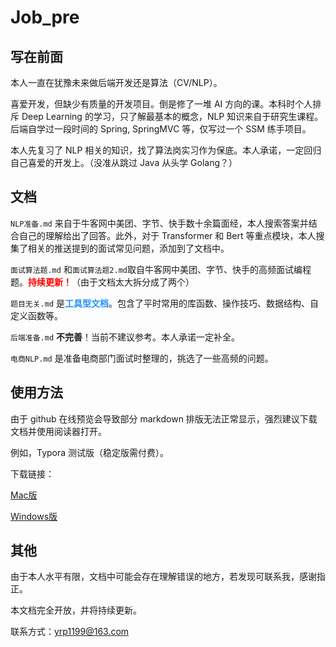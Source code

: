 # Job_pre

## 写在前面

本人一直在犹豫未来做后端开发还是算法（CV/NLP）。

喜爱开发，但缺少有质量的开发项目。倒是修了一堆 AI 方向的课。本科时个人排斥 Deep Learning 的学习，只了解最基本的概念，NLP 知识来自于研究生课程。 后端自学过一段时间的 Spring, SpringMVC 等，仅写过一个 SSM 练手项目。

本人先复习了 NLP 相关的知识，找了算法岗实习作为保底。本人承诺，一定回归自己喜爱的开发上。（没准从跳过 Java 从头学 Golang？）



## 文档

`NLP准备.md` 来自于牛客网中美团、字节、快手数十余篇面经，本人搜索答案并结合自己的理解给出了回答。此外，对于 Transformer 和 Bert 等重点模块，本人搜集了相关的推送提到的面试常见问题，添加到了文档中。

`面试算法题.md` 和`面试算法题2.md`取自牛客网中美团、字节、快手的高频面试编程题。<font color=red>**持续更新！**</font>（由于文档太大拆分成了两个）

`题目无关.md` 是<font color=dodgerblue>**工具型文档**</font>。包含了平时常用的库函数、操作技巧、数据结构、自定义函数等。

`后端准备.md` **不完善**！当前不建议参考。本人承诺一定补全。

`电商NLP.md` 是准备电商部门面试时整理的，挑选了一些高频的问题。



## 使用方法

由于 github 在线预览会导致部分 markdown 排版无法正常显示，强烈建议下载文档并使用阅读器打开。

例如，Typora 测试版（稳定版需付费）。

下载链接：

[Mac版](https://download.typora.io/mac/Typora-0.11.18.dmg)

[Windows版](https://download.typora.io/windows/typora-update-x64-1117.exe)



## 其他

由于本人水平有限，文档中可能会存在理解错误的地方，若发现可联系我，感谢指正。

本文档完全开放，并将持续更新。

联系方式：yrp1199@163.com
